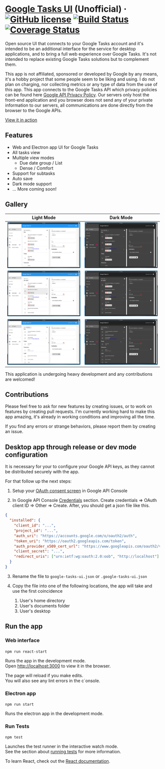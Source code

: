 # [Google Tasks UI](https://googletasksui.com)  (Unofficial) &middot; [![GitHub license](https://img.shields.io/badge/license-MIT-blue.svg)](https://github.com/bajcmartinez/google-tasks-ui/blob/master/LICENSE) [![Build Status](https://travis-ci.org/bajcmartinez/google-tasks-ui.svg?branch=master)](https://travis-ci.org/bajcmartinez/google-tasks-ui) [![Coverage Status](https://coveralls.io/repos/github/bajcmartinez/google-tasks-ui/badge.svg?branch=master)](https://coveralls.io/github/bajcmartinez/google-tasks-ui?branch=master)

Open source UI that connects to your Google Tasks account and it's intended to be an additional interface for the service for desktop applications, and to bring a full web experience over Google Tasks. It's not intended to replace existing Google Tasks solutions but to complement them.

This app is not affiliated, sponsored or developed by Google by any means, it's a hobby project that some people seem to be liking and using. I do not plan on charging, nor collecting metrics or any type of data from the use of this app.
This app connects to the Google Tasks API which privacy policies can be found here [Google API Privacy Policy](https://developers.google.com/terms/api-services-user-data-policy).
Our servers only host the front-end application and you browser does not send any of your private information to our servers, all communications are done directly from the browser to the Google APIs.

[View it in action](https://googletasksui.com)

## Features

* Web and Electron app UI for Google Tasks
* All tasks view
* Multiple view modes
  * Due date group / List
  * Dense / Comfort
* Support for subtasks
* Auto save
* Dark mode support
* ... More coming soon!

## Gallery
| Light Mode | Dark Mode |
------|------
![All Tasks](assets/demo-light.png) | ![All Tasks](assets/demo-dark.png)
![All Tasks](assets/demo-light-2.png) | ![All Tasks](assets/demo-dark-2.png)
![All Tasks](assets/demo-light-3.png) | ![All Tasks](assets/demo-dark-3.png)


This application is undergoing heavy development and any contributions are welcomed!

## Contributions

Please feel free to ask for new features by creating issues, or to work on features by creating pull requests.
I'm currently working hard to make this app amazing, it's already in working conditions and improving all the time.

If you find any errors or strange behaviors, please report them by creating an issue.

## Desktop app through release or dev mode configuration

It is necessary for your to configure your Google API keys, as they cannot be distributed securely with the app.

For that follow up the next steps:

1. Setup your [OAuth consent screen](https://console.developers.google.com/apis/credentials/consent) in Google API Console

2. In Google API Console [Credentials](https://console.developers.google.com/apis/credentials) section.
   Create credentials => OAuth client ID => Other => Create. After, you should get a json file like this.

```json
{
  "installed": {
    "client_id": "...",
    "project_id": "...",
    "auth_uri": "https://accounts.google.com/o/oauth2/auth",
    "token_uri": "https://oauth2.googleapis.com/token",
    "auth_provider_x509_cert_url": "https://www.googleapis.com/oauth2/v1/certs",
    "client_secret": "...",
    "redirect_uris": ["urn:ietf:wg:oauth:2.0:oob", "http://localhost"]
  }
}
```

3. Rename the file to `google-tasks-ui.json` or `.google-tasks-ui.json` 

4. Copy the file into one of the following locations, the app will take and use the first coincidence
    1. User's home directory
    2. User's documents folder 
    3. User's desktop

## Run the app

### Web interface 
  
`npm run react-start`

Runs the app in the development mode.<br>
Open [http://localhost:3000](http://localhost:3000) to view it in the browser.

The page will reload if you make edits.<br>
You will also see any lint errors in the c`onsole.

### Electron app 

`npm run start`

Runs the electron app in the development mode.

### Run Tests 

`npm test`

Launches the test runner in the interactive watch mode.<br>
See the section about [running tests](https://facebook.github.io/create-react-app/docs/running-tests) for more information.

To learn React, check out the [React documentation](https://reactjs.org/).
